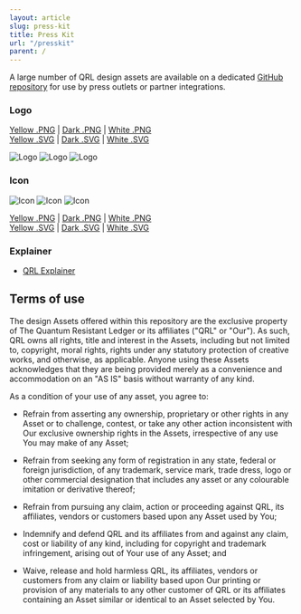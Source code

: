 ```yaml
---
layout: article
slug: press-kit
title: Press Kit
url: "/presskit"
parent: /
---
```

A large number of QRL design assets are available on a dedicated [GitHub repository](https://github.com/theQRL/assets) for use by press outlets or partner integrations.

### Logo

[Yellow .PNG](https://github.com/theQRL/assets/blob/master/logo/yellow.png) | [Dark .PNG](https://github.com/theQRL/assets/blob/master/logo/black.png) | [White .PNG](https://github.com/theQRL/assets/blob/master/logo/white.png)\
[Yellow .SVG](https://github.com/theQRL/assets/blob/master/logo/yellow.svg) | [Dark .SVG](https://github.com/theQRL/assets/blob/master/logo/black.svg) | [White .SVG](https://github.com/theQRL/assets/blob/master/logo/white.svg)

![Logo](/img/icons/yellow.png)
![Logo](/img/icons/black.png)
![Logo](/img/icons/whitepreview.png)

### Icon

![Icon](/img/icons/yellow_100x100.png)
![Icon](/img/icons/dark_100x100.png)
![Icon](/img/icons/white.png)

[Yellow .PNG](https://github.com/theQRL/assets/blob/master/Icon/yellow/yellow_512x512.png) | [Dark .PNG](https://github.com/theQRL/assets/blob/master/Icon/dark/dark_512x512.png) | [White .PNG](https://github.com/theQRL/assets/blob/master/Icon/white/white_512x512.png)\
[Yellow .SVG](https://github.com/theQRL/assets/blob/master/Icon/yellow/yellow_512x512.svg) | [Dark .SVG](https://github.com/theQRL/assets/blob/master/Icon/dark/dark_512x512.svg) | [White .SVG](https://github.com/theQRL/assets/blob/master/Icon/white/white_512x512.svg)

### Explainer

- [QRL Explainer](/press/qrl.pdf)

## Terms of use

The design Assets offered within this repository are the exclusive property of The Quantum Resistant Ledger or its affiliates ("QRL" or "Our"). As such, QRL owns all rights, title and interest in the Assets, including but not limited to, copyright, moral rights, rights under any statutory protection of creative works, and otherwise, as applicable. Anyone using these Assets acknowledges that they are being provided merely as a convenience and accommodation on an "AS IS" basis without warranty of any kind.

As a condition of your use of any asset, you agree to:

- Refrain from asserting any ownership, proprietary or other rights in any Asset or to challenge, contest, or take any other action inconsistent with Our exclusive ownership rights in the Assets, irrespective of any use You may make of any Asset;

- Refrain from seeking any form of registration in any state, federal or foreign jurisdiction, of any trademark, service mark, trade dress, logo or other commercial designation that includes any asset or any colourable imitation or derivative thereof;

- Refrain from pursuing any claim, action or proceeding against QRL, its affiliates, vendors or customers based upon any Asset used by You;

- Indemnify and defend QRL and its affiliates from and against any claim, cost or liability of any kind, including for copyright and trademark infringement, arising out of Your use of any Asset; and

- Waive, release and hold harmless QRL, its affiliates, vendors or customers from any claim or liability based upon Our printing or provision of any materials to any other customer of QRL or its affiliates containing an Asset similar or identical to an Asset selected by You.
